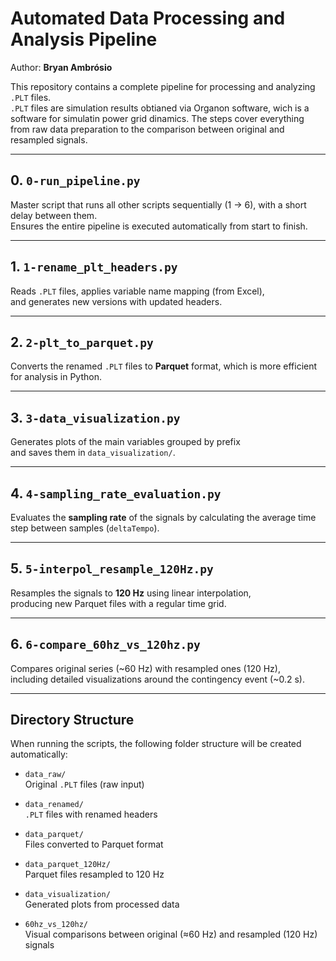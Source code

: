 # Automated Data Processing and Analysis Pipeline
Author: **Bryan Ambrósio**

This repository contains a complete pipeline for processing and analyzing `.PLT` files.  
`.PLT` files are simulation results obtianed via Organon software, wich is a software for simulatin power grid dinamics.
The steps cover everything from raw data preparation to the comparison between original and resampled signals.  

---

## 0. `0-run_pipeline.py`
Master script that runs all other scripts sequentially (1 → 6), with a short delay between them.  
Ensures the entire pipeline is executed automatically from start to finish.

---

## 1. `1-rename_plt_headers.py`
Reads `.PLT` files, applies variable name mapping (from Excel),  
and generates new versions with updated headers.

---

## 2. `2-plt_to_parquet.py`
Converts the renamed `.PLT` files to **Parquet** format, which is more efficient for analysis in Python.

---

## 3. `3-data_visualization.py`
Generates plots of the main variables grouped by prefix  
and saves them in `data_visualization/`.

---

## 4. `4-sampling_rate_evaluation.py`
Evaluates the **sampling rate** of the signals by calculating the average time step between samples (`deltaTempo`).

---

## 5. `5-interpol_resample_120Hz.py`
Resamples the signals to **120 Hz** using linear interpolation,  
producing new Parquet files with a regular time grid.

---

## 6. `6-compare_60hz_vs_120hz.py`
Compares original series (~60 Hz) with resampled ones (120 Hz),  
including detailed visualizations around the contingency event (~0.2 s).

---

## Directory Structure

When running the scripts, the following folder structure will be created automatically:

- `data_raw/`  
  Original `.PLT` files (raw input)

- `data_renamed/`  
  `.PLT` files with renamed headers

- `data_parquet/`  
  Files converted to Parquet format

- `data_parquet_120Hz/`  
  Parquet files resampled to 120 Hz

- `data_visualization/`  
  Generated plots from processed data

- `60hz_vs_120hz/`  
  Visual comparisons between original (≈60 Hz) and resampled (120 Hz) signals
